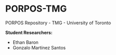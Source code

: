# PORPOS-TMG
PORPOS Repository - TMG - University of Toronto 

__Student Researchers:__
- Ethan Baron
- Gonzalo Martínez Santos

